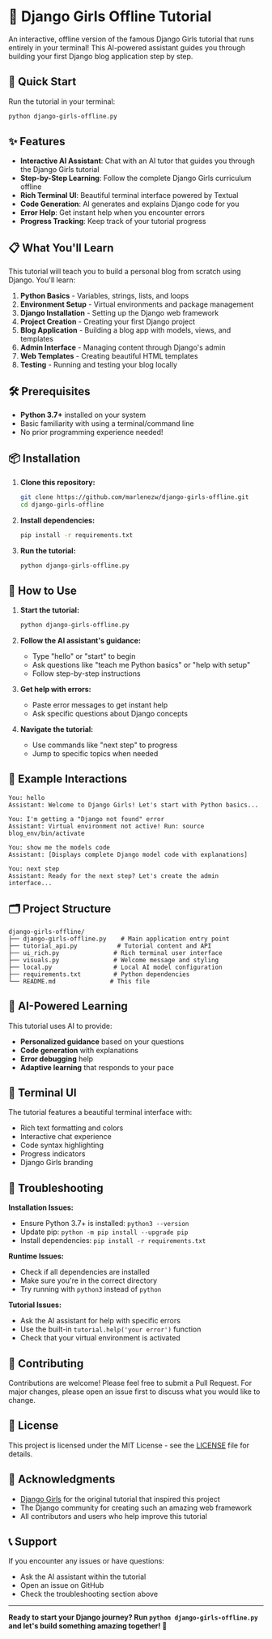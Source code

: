 # 🎉 Django Girls Offline Tutorial

An interactive, offline version of the famous Django Girls tutorial that runs entirely in your terminal! This AI-powered assistant guides you through building your first Django blog application step by step.

## 🚀 Quick Start

Run the tutorial in your terminal:

```bash
python django-girls-offline.py
```

## ✨ Features

- **Interactive AI Assistant**: Chat with an AI tutor that guides you through the Django Girls tutorial
- **Step-by-Step Learning**: Follow the complete Django Girls curriculum offline
- **Rich Terminal UI**: Beautiful terminal interface powered by Textual
- **Code Generation**: AI generates and explains Django code for you
- **Error Help**: Get instant help when you encounter errors
- **Progress Tracking**: Keep track of your tutorial progress

## 📋 What You'll Learn

This tutorial will teach you to build a personal blog from scratch using Django. You'll learn:

1. **Python Basics** - Variables, strings, lists, and loops
2. **Environment Setup** - Virtual environments and package management
3. **Django Installation** - Setting up the Django web framework
4. **Project Creation** - Creating your first Django project
5. **Blog Application** - Building a blog app with models, views, and templates
6. **Admin Interface** - Managing content through Django's admin
7. **Web Templates** - Creating beautiful HTML templates
8. **Testing** - Running and testing your blog locally

## 🛠️ Prerequisites

- **Python 3.7+** installed on your system
- Basic familiarity with using a terminal/command line
- No prior programming experience needed!

## 📦 Installation

1. **Clone this repository:**
   ```bash
   git clone https://github.com/marlenezw/django-girls-offline.git
   cd django-girls-offline
   ```

2. **Install dependencies:**
   ```bash
   pip install -r requirements.txt
   ```

3. **Run the tutorial:**
   ```bash
   python django-girls-offline.py
   ```

## 🎯 How to Use

1. **Start the tutorial:**
   ```bash
   python django-girls-offline.py
   ```

2. **Follow the AI assistant's guidance:**
   - Type "hello" or "start" to begin
   - Ask questions like "teach me Python basics" or "help with setup"
   - Follow step-by-step instructions

3. **Get help with errors:**
   - Paste error messages to get instant help
   - Ask specific questions about Django concepts

4. **Navigate the tutorial:**
   - Use commands like "next step" to progress
   - Jump to specific topics when needed

## 💬 Example Interactions

```
You: hello
Assistant: Welcome to Django Girls! Let's start with Python basics...

You: I'm getting a "Django not found" error
Assistant: Virtual environment not active! Run: source blog_env/bin/activate

You: show me the models code
Assistant: [Displays complete Django model code with explanations]

You: next step
Assistant: Ready for the next step? Let's create the admin interface...
```

## 🗂️ Project Structure

```
django-girls-offline/
├── django-girls-offline.py    # Main application entry point
├── tutorial_api.py           # Tutorial content and API
├── ui_rich.py               # Rich terminal user interface
├── visuals.py               # Welcome message and styling
├── local.py                 # Local AI model configuration
├── requirements.txt         # Python dependencies
└── README.md               # This file
```

## 🤖 AI-Powered Learning

This tutorial uses AI to provide:
- **Personalized guidance** based on your questions
- **Code generation** with explanations
- **Error debugging** help
- **Adaptive learning** that responds to your pace

## 🎨 Terminal UI

The tutorial features a beautiful terminal interface with:
- Rich text formatting and colors
- Interactive chat experience
- Code syntax highlighting
- Progress indicators
- Django Girls branding

## 🐛 Troubleshooting

**Installation Issues:**
- Ensure Python 3.7+ is installed: `python3 --version`
- Update pip: `python -m pip install --upgrade pip`
- Install dependencies: `pip install -r requirements.txt`

**Runtime Issues:**
- Check if all dependencies are installed
- Make sure you're in the correct directory
- Try running with `python3` instead of `python`

**Tutorial Issues:**
- Ask the AI assistant for help with specific errors
- Use the built-in `tutorial.help('your error')` function
- Check that your virtual environment is activated

## 🤝 Contributing

Contributions are welcome! Please feel free to submit a Pull Request. For major changes, please open an issue first to discuss what you would like to change.

## 📄 License

This project is licensed under the MIT License - see the [LICENSE](LICENSE) file for details.

## 🙏 Acknowledgments

- [Django Girls](https://djangogirls.org/) for the original tutorial that inspired this project
- The Django community for creating such an amazing web framework
- All contributors and users who help improve this tutorial

## 📞 Support

If you encounter any issues or have questions:
- Ask the AI assistant within the tutorial
- Open an issue on GitHub
- Check the troubleshooting section above

---

**Ready to start your Django journey? Run `python django-girls-offline.py` and let's build something amazing together! 🚀**
